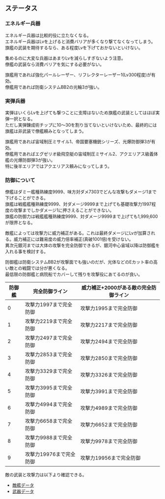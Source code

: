 ## ステータス

### エネルギー兵器

エネルギー兵器は比較的役に立たなくなる。  
エネルギー兵器はLvを上げると消費バリアが多くなり撃てなくなってしまう。  
旗艦の武装を期待するなら、ある程度Lvを下げておかないといけない。  

集めるのに大変な兵器はあまりLvを減らしすぎないよう注意。  
僚艦の武装なら消費バリアを気にする必要がない。  

旗艦用であれば強化パールレーザー、リフレクターレーザー1(Lv300程度)が有効。  
僚艦用であれば防衛システムBB2の光輪3が強い。  

### 実弾兵器

実弾はいくらLvを上げても撃つことに支障はないため旗艦の武装としてはほぼ実弾一択となる。  
ただし実弾錬成術チップに10～30を割り当てないといけないため、最終的には旗艦は非武装で僚艦頼みとなってしまう。  

旗艦用であれば宙域制圧ミサイル1、帝国要塞機銃シリーズ、光爆防御弾3が有効。  
僚艦用であればエグゼリオ級飛空艇の宙域制圧ミサイル2、アクエリアス級義体艦の光爆防御弾3が強い。  
特に後半エリアではアクエリアス頼みになってしまう。  

### 防御について

僚艦はダミー艦種熟練度9999、味方対ダメ7303でどんな攻撃もダメージ1まで下げることができる。  
旗艦は戦艦艦種熟練度9999、対ダメージ9999まで上げても基礎攻撃力1997程度の攻撃までしかダメージ1に押さえることができない。  
旗艦の防御力は戦艦艦種熟練度9999、対ダメージ9999まで上げても1,999,600が限界となる。  

敵艦によっては攻撃力に威力補正がある。これは最終ダメージにLvが加算される。威力補正には難易度の威力倍率補正(真破1001倍)を受けない。  
異次元銀河までは大体の攻撃を完全防御できるが、銀河中心宙域以降は防御艦を入れる事を検討する。  

防御艦は防衛システムBB2が攻撃面でも強いのだが、光体などのEカット率の高い敵との戦闘では分が悪くなる。  
最低限の防御艦と病院船でカバーして残りを攻撃役にあてるのが良い。  

| 防御艦 | 完全防御ライン          | 威力補正+2000がある敵の完全防御ライン|
|--------|-------------------------|--------------------------------------|
| 0      | 攻撃力1997まで完全防御  | 攻撃力1995まで完全防御               |
| 1      | 攻撃力2219まで完全防御  | 攻撃力2217まで完全防御               |
| 2      | 攻撃力2497まで完全防御  | 攻撃力2494まで完全防御               |
| 3      | 攻撃力2853まで完全防御  | 攻撃力2850まで完全防御               |
| 4      | 攻撃力3329まで完全防御  | 攻撃力3326まで完全防御               |
| 5      | 攻撃力3995まで完全防御  | 攻撃力3991まで完全防御               |
| 6      | 攻撃力4994まで完全防御  | 攻撃力4989まで完全防御               |
| 7      | 攻撃力6658まで完全防御  | 攻撃力6652まで完全防御               |
| 8      | 攻撃力9988まで完全防御  | 攻撃力9978まで完全防御               |
| 9      | 攻撃力19976まで完全防御 | 攻撃力19956まで完全防御              |


敵の武装と攻撃力は以下より確認できる。  

* [敵艦データ](https://docs.google.com/spreadsheets/d/1VJwT5TLADusvgFh__hNiPMehEG7NptADB-4GO-5hSI4/edit?usp=sharing)
* [武器データ](https://docs.google.com/spreadsheets/d/1QzddTzmVAsBXawzHiyVCOX_d5IBrtlx4fk8PqeTBu1U/edit?usp=sharing)

